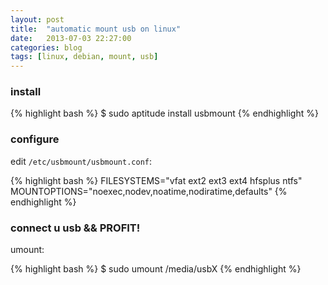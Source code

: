 ```yaml
---
layout: post
title:  "automatic mount usb on linux"
date:   2013-07-03 22:27:00
categories: blog
tags: [linux, debian, mount, usb]
---
```


### install

{% highlight bash %}
$ sudo aptitude install usbmount
{% endhighlight %}

### configure

edit `/etc/usbmount/usbmount.conf`:

{% highlight bash %}
FILESYSTEMS="vfat ext2 ext3 ext4 hfsplus ntfs"
MOUNTOPTIONS="noexec,nodev,noatime,nodiratime,defaults"
{% endhighlight %}

### connect u usb && PROFIT!

umount:

{% highlight bash %}
$ sudo umount /media/usbX
{% endhighlight %}
